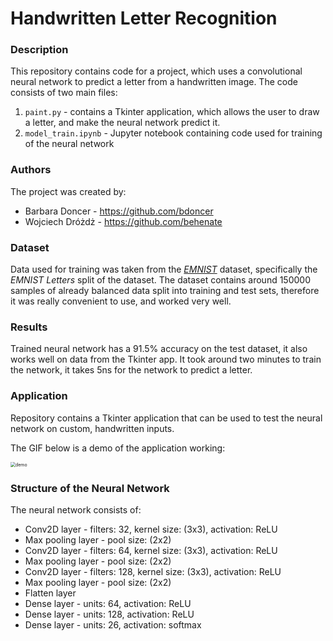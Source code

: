# Handwritten Letter Recognition

### Description 

This repository contains code for a project, which uses a convolutional neural network to predict a letter from a handwritten image. The code consists of two main files:

1. `paint.py` - contains a Tkinter application, which allows the user to draw a letter, and make the neural network predict it.
2. `model_train.ipynb` - Jupyter notebook containing code used for training of the neural network

### Authors

The project was created by:

- Barbara Doncer - https://github.com/bdoncer
- Wojciech Dróżdż - https://github.com/behenate

### Dataset

Data used for training was taken from the [*EMNIST*](https://www.nist.gov/itl/products-and-services/emnist-dataset) dataset, specifically the  *EMNIST Letters* split of the dataset. The dataset contains  around 150000 samples of already balanced data split into training and test sets, therefore it was really convenient to use, and worked very well.

### Results

Trained neural network has a 91.5% accuracy on the test dataset, it also works well on data from the Tkinter app. It took around two minutes to train the network, it takes 5ns for the network to predict a letter.

### Application

Repository contains a Tkinter application that can be used to test the neural network on custom, handwritten inputs.

The GIF below is a demo of the application working:

<img src="/mnt/C4E6F221E6F21380/Users/behen/Documents/Studia/Semestr_IV/Biologiczne/Kod/emnist/huehuehuehuehue/imgs/demo.gif" alt="demo" style="zoom:50%;" />

### Structure of the Neural Network

The neural network consists of:

- Conv2D layer - filters: 32, kernel size: (3x3), activation: ReLU
- Max pooling layer - pool size: (2x2) 
- Conv2D layer - filters: 64, kernel size: (3x3), activation: ReLU
- Max pooling layer - pool size: (2x2) 
- Conv2D layer - filters: 128, kernel size: (3x3), activation: ReLU
- Max pooling layer - pool size: (2x2) 
- Flatten layer
- Dense layer - units: 64, activation: ReLU
- Dense layer - units: 128, activation: ReLU
- Dense layer - units: 26, activation: softmax

